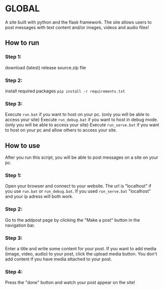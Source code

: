 # GLOBAL
A site built with python and the flask framework. The site allows users to post messages with text content and/or images, videos and audio files!

## How to run

### Step 1:
download (latest) release source.zip file

### Step 2:
install required packages
` pip install -r requirements.txt `

### Step 3:
Execute ` run.bat ` if you want to host on your pc. (only you will be able to access your site)
Execute ` run_debug.bat ` if you want to host in debug mode. (only you will be able to access your site)
Execute ` run_serve.bat ` if you want to host on your pc and allow others to access your site.

## How to use
After you run this script, you will be able to post messages on a site on your pc.

### Step 1:
Open your browser and connect to your website.
The url is "localhost" if you use ` run.bat ` or ` run_debug.bat `.
If you used ` run_serve.bat ` "localhost" and your ip adress will both work.

### Step 2:
Go to the addpost page by clicking the "Make a post" button in the navigation bar.

### Step 3:
Enter a title and write some content for your post.
If you want to add media (image, video, audio) to your post, click the upload media button.
You don't add content if you have media attached to your post.

### Step 4:
Press the "done" button and watch your post appear on the site!
